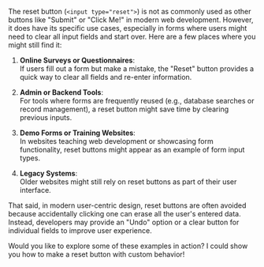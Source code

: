 The reset button (`<input type="reset">`) is not as commonly used as other buttons like "Submit" or "Click Me!" in modern web development. However, it does have its specific use cases, especially in forms where users might need to clear all input fields and start over. Here are a few places where you might still find it:

1. **Online Surveys or Questionnaires**:  
   If users fill out a form but make a mistake, the "Reset" button provides a quick way to clear all fields and re-enter information.

2. **Admin or Backend Tools**:  
   For tools where forms are frequently reused (e.g., database searches or record management), a reset button might save time by clearing previous inputs.

3. **Demo Forms or Training Websites**:  
   In websites teaching web development or showcasing form functionality, reset buttons might appear as an example of form input types.

4. **Legacy Systems**:  
   Older websites might still rely on reset buttons as part of their user interface.

That said, in modern user-centric design, reset buttons are often avoided because accidentally clicking one can erase all the user's entered data. Instead, developers may provide an "Undo" option or a clear button for individual fields to improve user experience.

Would you like to explore some of these examples in action? I could show you how to make a reset button with custom behavior!